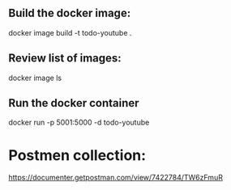 ##  Build the docker image:
docker image build -t todo-youtube .

## Review list of images:
docker image ls

## Run the docker container
docker run -p 5001:5000 -d todo-youtube


# Postmen collection:
https://documenter.getpostman.com/view/7422784/TW6zFmuR